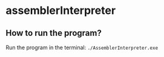 # assemblerInterpreter
 
## How to run the program?
Run the program in the terminal: `./AssemblerInterpreter.exe`
